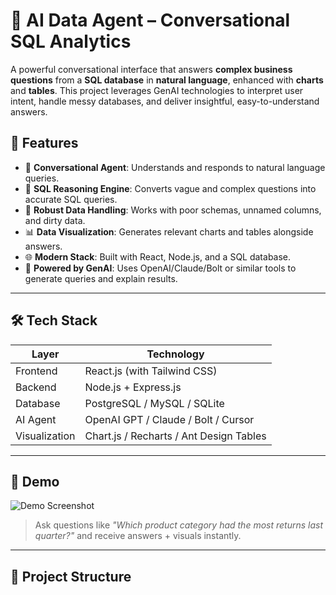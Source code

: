 # 🧠 AI Data Agent – Conversational SQL Analytics

A powerful conversational interface that answers **complex business questions** from a **SQL database** in **natural language**, enhanced with **charts** and **tables**. This project leverages GenAI technologies to interpret user intent, handle messy databases, and deliver insightful, easy-to-understand answers.

## 🚀 Features

- 🤖 **Conversational Agent**: Understands and responds to natural language queries.
- 🧮 **SQL Reasoning Engine**: Converts vague and complex questions into accurate SQL queries.
- 🧼 **Robust Data Handling**: Works with poor schemas, unnamed columns, and dirty data.
- 📊 **Data Visualization**: Generates relevant charts and tables alongside answers.
- 🌐 **Modern Stack**: Built with React, Node.js, and a SQL database.
- 🧠 **Powered by GenAI**: Uses OpenAI/Claude/Bolt or similar tools to generate queries and explain results.

---

## 🛠️ Tech Stack

| Layer       | Technology            |
|-------------|------------------------|
| Frontend    | React.js (with Tailwind CSS) |
| Backend     | Node.js + Express.js   |
| Database    | PostgreSQL / MySQL / SQLite |
| AI Agent    | OpenAI GPT / Claude / Bolt / Cursor |
| Visualization | Chart.js / Recharts / Ant Design Tables |

---

## 📸 Demo

![Demo Screenshot](demo/demo-ui.png)  
> Ask questions like _"Which product category had the most returns last quarter?"_ and receive answers + visuals instantly.

---

## 📁 Project Structure

```bash

